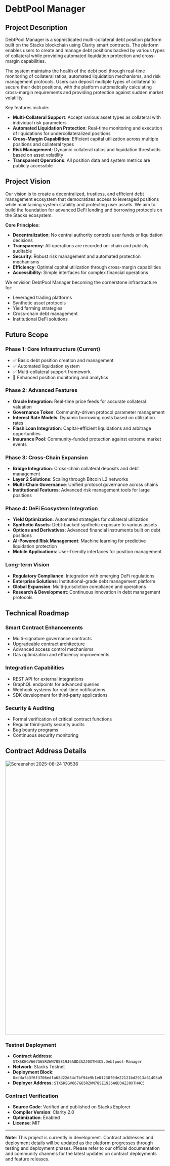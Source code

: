 # DebtPool Manager

## Project Description

DebtPool Manager is a sophisticated multi-collateral debt position platform built on the Stacks blockchain using Clarity smart contracts. The platform enables users to create and manage debt positions backed by various types of collateral while providing automated liquidation protection and cross-margin capabilities. 

The system maintains the health of the debt pool through real-time monitoring of collateral ratios, automated liquidation mechanisms, and risk management protocols. Users can deposit multiple types of collateral to secure their debt positions, with the platform automatically calculating cross-margin requirements and providing protection against sudden market volatility.

Key features include:
- **Multi-Collateral Support**: Accept various asset types as collateral with individual risk parameters
- **Automated Liquidation Protection**: Real-time monitoring and execution of liquidations for undercollateralized positions
- **Cross-Margin Capabilities**: Efficient capital utilization across multiple positions and collateral types
- **Risk Management**: Dynamic collateral ratios and liquidation thresholds based on asset volatility
- **Transparent Operations**: All position data and system metrics are publicly accessible

## Project Vision

Our vision is to create a decentralized, trustless, and efficient debt management ecosystem that democratizes access to leveraged positions while maintaining system stability and protecting user assets. We aim to build the foundation for advanced DeFi lending and borrowing protocols on the Stacks ecosystem.

**Core Principles:**
- **Decentralization**: No central authority controls user funds or liquidation decisions
- **Transparency**: All operations are recorded on-chain and publicly auditable  
- **Security**: Robust risk management and automated protection mechanisms
- **Efficiency**: Optimal capital utilization through cross-margin capabilities
- **Accessibility**: Simple interfaces for complex financial operations

We envision DebtPool Manager becoming the cornerstone infrastructure for:
- Leveraged trading platforms
- Synthetic asset protocols  
- Yield farming strategies
- Cross-chain debt management
- Institutional DeFi solutions

## Future Scope

### Phase 1: Core Infrastructure (Current)
- ✅ Basic debt position creation and management
- ✅ Automated liquidation system
- ✅ Multi-collateral support framework
- 🔄 Enhanced position monitoring and analytics

### Phase 2: Advanced Features 
- **Oracle Integration**: Real-time price feeds for accurate collateral valuation
- **Governance Token**: Community-driven protocol parameter management
- **Interest Rate Models**: Dynamic borrowing costs based on utilization rates
- **Flash Loan Integration**: Capital-efficient liquidations and arbitrage opportunities
- **Insurance Pool**: Community-funded protection against extreme market events

### Phase 3: Cross-Chain Expansion 
- **Bridge Integration**: Cross-chain collateral deposits and debt management
- **Layer 2 Solutions**: Scaling through Bitcoin L2 networks
- **Multi-Chain Governance**: Unified protocol governance across chains
- **Institutional Features**: Advanced risk management tools for large positions

### Phase 4: DeFi Ecosystem Integration 
- **Yield Optimization**: Automated strategies for collateral utilization
- **Synthetic Assets**: Debt-backed synthetic exposure to various assets
- **Options and Derivatives**: Advanced financial instruments built on debt positions  
- **AI-Powered Risk Management**: Machine learning for predictive liquidation protection
- **Mobile Applications**: User-friendly interfaces for position management

### Long-term Vision 
- **Regulatory Compliance**: Integration with emerging DeFi regulations
- **Enterprise Solutions**: Institutional-grade debt management platform
- **Global Expansion**: Multi-jurisdiction compliance and operations
- **Research & Development**: Continuous innovation in debt management protocols

## Technical Roadmap

### Smart Contract Enhancements
- Multi-signature governance contracts
- Upgradeable contract architecture
- Advanced access control mechanisms
- Gas optimization and efficiency improvements

### Integration Capabilities
- REST API for external integrations
- GraphQL endpoints for advanced queries
- Webhook systems for real-time notifications
- SDK development for third-party applications

### Security & Auditing
- Formal verification of critical contract functions
- Regular third-party security audits
- Bug bounty programs
- Continuous security monitoring

## Contract Address Details

<img width="1895" height="867" alt="Screenshot 2025-08-24 170536" src="https://github.com/user-attachments/assets/72ee5b29-b941-41c6-92e0-3f5b45b01cbe" />



### Testnet Deployment  
- **Contract Address**: `STXSKEGV667G65RZWN78SE19J6A0D3AZJ0XTH4C5.Debtpool-Manager`
- **Network**: Stacks Testnet
- **Deployment Block**: `0xddafa3f6f3706edfa62d22d34c7bf94e9b1e81230f0de22121bd2913a61403a9`
- **Deployer Address**: `STXSKEGV667G65RZWN78SE19J6A0D3AZJ0XTH4C5`

### Contract Verification
- **Source Code**: Verified and published on Stacks Explorer
- **Compiler Version**: Clarity 2.0
- **Optimization**: Enabled
- **License**: MIT

---


**Note**: This project is currently in development. Contract addresses and deployment details will be updated as the platform progresses through testing and deployment phases. Please refer to our official documentation and community channels for the latest updates on contract deployments and feature releases.


